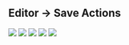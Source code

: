 ## Editor -> Save Actions
![](http://i.imgur.com/MQyy6yV.png)
![](http://i.imgur.com/T7PVCVb.png)
![](http://i.imgur.com/NOIhDtD.png)
![](http://i.imgur.com/AiMIdtM.png)
![](http://i.imgur.com/U0Nxc26.png)